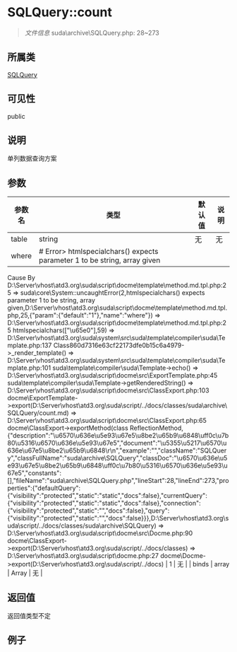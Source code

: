 # SQLQuery::count

> *文件信息* suda\archive\SQLQuery.php: 28~273
## 所属类 

[SQLQuery](../SQLQuery.md)

## 可见性

  public  
## 说明

单列数据查询方案


## 参数

 
| 参数名 | 类型 | 默认值 | 说明 |
|--------|-----|-------|-------|
 | table |  string | 无 | 无 |
 | where |  # Error> htmlspecialchars() expects parameter 1 to be string, array given
  Cause By D:\Server\vhost\atd3.org\suda\script\docme\template\method.md.tpl.php:25
    =>  suda\core\System::uncaughtError(2,htmlspecialchars() expects parameter 1 to be string, array given,D:\Server\vhost\atd3.org\suda\script\docme\template\method.md.tpl.php,25,{"param":{"default":"1"},"name":"where"})
    => D:\Server\vhost\atd3.org\suda\script\docme\template\method.md.tpl.php:25 htmlspecialchars(["\u65e0"],59)
    => D:\Server\vhost\atd3.org\suda\system\src\suda\template\compiler\suda\Template.php:137 Class860d7316e63cf22173dfe0b15c6a4979->_render_template()
    => D:\Server\vhost\atd3.org\suda\system\src\suda\template\compiler\suda\Template.php:101 suda\template\compiler\suda\Template->echo()
    => D:\Server\vhost\atd3.org\suda\script\docme\src\ExportTemplate.php:45 suda\template\compiler\suda\Template->getRenderedString()
    => D:\Server\vhost\atd3.org\suda\script\docme\src\ClassExport.php:103 docme\ExportTemplate->export(D:\Server\vhost\atd3.org\suda\script/../docs/classes/suda\archive\SQLQuery/count.md)
    => D:\Server\vhost\atd3.org\suda\script\docme\src\ClassExport.php:65 docme\ClassExport->exportMethod(class ReflectionMethod,{"description":"\u6570\u636e\u5e93\u67e5\u8be2\u65b9\u6848\uff0c\u7b80\u5316\u6570\u636e\u5e93\u67e5","document":"\u5355\u5217\u6570\u636e\u67e5\u8be2\u65b9\u6848\r\n","example":"","className":"SQLQuery","classFullName":"suda\\archive\\SQLQuery","classDoc":"\u6570\u636e\u5e93\u67e5\u8be2\u65b9\u6848\uff0c\u7b80\u5316\u6570\u636e\u5e93\u67e5","constants":[],"fileName":"suda\\archive\\SQLQuery.php","lineStart":28,"lineEnd":273,"properties":{"defaultQuery":{"visibility":"protected","static":"static","docs":false},"currentQuery":{"visibility":"protected","static":"static","docs":false},"connection":{"visibility":"protected","static":"","docs":false},"query":{"visibility":"protected","static":"","docs":false}}},D:\Server\vhost\atd3.org\suda\script/../docs/classes/suda\archive\SQLQuery)
    => D:\Server\vhost\atd3.org\suda\script\docme\src\Docme.php:90 docme\ClassExport->export(D:\Server\vhost\atd3.org\suda\script/../docs/classes)
    => D:\Server\vhost\atd3.org\suda\script\docme.php:27 docme\Docme->export(D:\Server\vhost\atd3.org\suda\script/../docs)
 | 1 | 无 |
 | binds |  array | Array | 无 |
## 返回值
返回值类型不定
## 例子